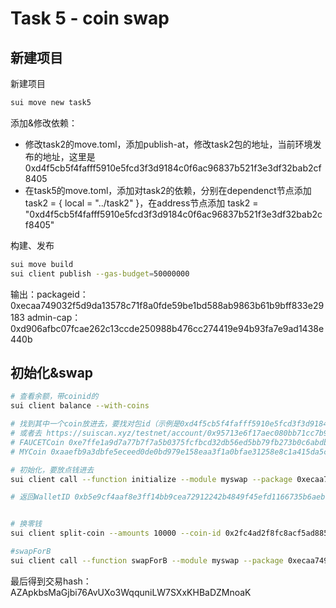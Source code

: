 # Task 5 - coin swap

## 新建项目
新建项目
```bash
sui move new task5
```

添加&修改依赖：
- 修改task2的move.toml，添加publish-at，修改task2包的地址，当前环境发布的地址，这里是0xd4f5cb5f4fafff5910e5fcd3f3d9184c0f6ac96837b521f3e3df32bab2cf8405
- 在task5的move.toml，添加对task2的依赖，分别在dependenct节点添加task2 = { local = "../task2" }，在address节点添加 task2 = "0xd4f5cb5f4fafff5910e5fcd3f3d9184c0f6ac96837b521f3e3df32bab2cf8405"


构建、发布
```bash
sui move build
sui client publish --gas-budget=50000000 
```

输出：packageid： 0xecaa749032f5d9da13578c71f8a0fde59be1bd588ab9863b61b9bff833e29183
admin-cap： 0xd906afbc07fcae262c13ccde250988b476cc274419e94b93fa7e9ad1438e440b


## 初始化&swap
```bash
# 查看余额，带coinid的
sui client balance --with-coins

# 找到其中一个coin放进去，要找对包id（示例是0xd4f5cb5f4fafff5910e5fcd3f3d9184c0f6ac96837b521f3e3df32bab2cf8405）
# 或者去 https://suiscan.xyz/testnet/account/0x95713e6f17aec080bb71cc7b99441612367e446d561e8c50cba3f6879b1e1843 这里找
# FAUCETCoin 0xe7ffe1a9d7a77b7f7a5b0375fcfbcd32db56ed5bb79fb273b0c6abdb03c7002a
# MYCoin 0xaaefb9a3dbfe5eceed0de0bd979e158eaa3f1a0bfae31258e8c1a415da5c6301

# 初始化，要放点钱进去
sui client call --function initialize --module myswap --package 0xecaa749032f5d9da13578c71f8a0fde59be1bd588ab9863b61b9bff833e29183 --args 0xd906afbc07fcae262c13ccde250988b476cc274419e94b93fa7e9ad1438e440b 0xaaefb9a3dbfe5eceed0de0bd979e158eaa3f1a0bfae31258e8c1a415da5c6301 0xe7ffe1a9d7a77b7f7a5b0375fcfbcd32db56ed5bb79fb273b0c6abdb03c7002a --gas-budget 50000000

# 返回WalletID 0xb5e9cf4aaf8e3ff14bb9cea72912242b4849f45efd1166735b6aebf345f3dd0e


# 换零钱
sui client split-coin --amounts 10000 --coin-id 0x2fc4ad2f8fc8acf5ad885d69b6360d35d46d8ae231404d72b86bf3ddc56db0b1 --gas-budget 50000000

#swapForB 
sui client call --function swapForB --module myswap --package 0xecaa749032f5d9da13578c71f8a0fde59be1bd588ab9863b61b9bff833e29183 --args 0x2ae543962d85cfecebd82c21e05831941590253e1baadaa365bc10486c2347f1 0xb5e9cf4aaf8e3ff14bb9cea72912242b4849f45efd1166735b6aebf345f3dd0e --gas-budget 50000000

```
最后得到交易hash： AZApkbsMaGjbi76AvUXo3WqquniLW7SXxKHBaDZMnoaK

